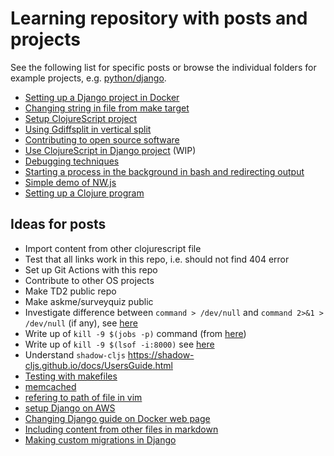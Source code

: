 # Learning repository with posts and projects

See the following list for specific posts or browse the individual folders for example projects, e.g. [python/django](python/django).

* [Setting up a Django project in Docker](python/django/1/)
* [Changing string in file from make target](makefiles/1/)
* [Setup ClojureScript project](clojurescript/1/)
* [Using Gdiffsplit in vertical split](vim/1/README.md)
* [Contributing to open source software](posts/12.md)
* [Use ClojureScript in Django project](python/django/2/) (WIP)
* [Debugging techniques](posts/14.md)
* [Starting a process in the background in bash and redirecting output](posts/15.md)
* [Simple demo of NW.js](nwjs/1/)
* [Setting up a Clojure program](clojure/1/)

## Ideas for posts
* Import content from other clojurescript file
* Test that all links work in this repo, i.e. should not find 404 error
* Set up Git Actions with this repo
* Contribute to other OS projects
* Make TD2 public repo
* Make askme/surveyquiz public
* Investigate difference between `command > /dev/null` and `command 2>&1 > /dev/null` (if any), see [here](posts/15.md)
* Write up of `kill -9 $(jobs -p)` command (from [here](https://unix.stackexchange.com/questions/43527/kill-all-background-jobs))
* Write up of `kill -9 $(lsof -i:8000)` see [here](https://stackoverflow.com/questions/33615683/how-to-access-the-pid-from-an-lsof)
* Understand `shadow-cljs` https://shadow-cljs.github.io/docs/UsersGuide.html
* [Testing with makefiles](posts/5.md)
* [memcached](posts/6.md)
* [refering to path of file in vim](posts/7.md)
* [setup Django on AWS](posts/8.md)
* [Changing Django guide on Docker web page](posts/9.md)
* [Including content from other files in markdown](posts/2.md)
* [Making custom migrations in Django](python/django/3/README.md)
